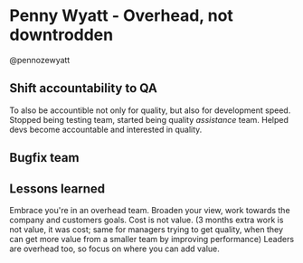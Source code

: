 # Penny Wyatt - Overhead, not downtrodden
@pennozewyatt

## Shift accountability to QA
To also be accountible not only for quality, but also for development speed.
Stopped being testing team, started being quality _assistance_ team.
Helped devs become accountable and interested in quality.

## Bugfix team

## Lessons learned
Embrace you're in an overhead team.
Broaden your view, work towards the company and customers goals.
Cost is not value. (3 months extra work is not value, it was cost; same for managers trying to get quality, when they can get more value from a smaller team by improving performance)
Leaders are overhead too, so focus on where you can add value.
